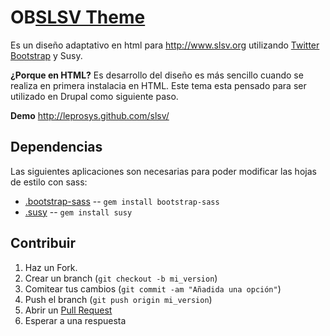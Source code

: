 OB[SLSV Theme](http://leprosys.github.com/slsv/)
==========
Es un diseño adaptativo en html para http://www.slsv.org utilizando [Twitter Bootstrap](http://twitter.github.com/bootstrap/) y Susy.

**¿Porque en HTML?**
Es desarrollo del diseño es más sencillo cuando se realiza en primera instalacia en HTML. Este tema esta pensado para ser utilizado en Drupal como siguiente paso.

**Demo**
http://leprosys.github.com/slsv/


Dependencias
------------

Las siguientes aplicaciones son necesarias para poder modificar las hojas de estilo con sass:
* [.bootstrap-sass](https://github.com/thomas-mcdonald/bootstrap-sass) -- `gem install bootstrap-sass`
* [.susy](http://susy.oddbird.net/) -- `gem install susy`


Contribuir
------------

1. Haz un Fork.
2. Crear un branch (`git checkout -b mi_version`)
3. Comitear tus cambios (`git commit -am "Añadida una opción"`)
4. Push el branch (`git push origin mi_version`)
5. Abrir un [Pull Request][1]
6. Esperar a una respuesta


[1]: http://github.com/leprosys/slsv/pulls
